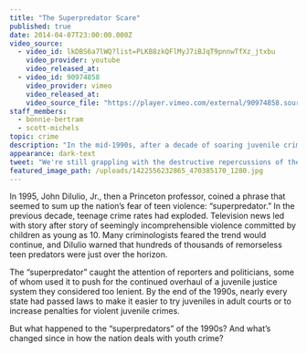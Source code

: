 ```yaml
---
title: "The Superpredator Scare"
published: true
date: 2014-04-07T23:00:00.000Z
video_source:
  - video_id: lkDBS6a7lWQ?list=PLKB8zkQFlMyJ7iBJqT9pnnwTfXz_jtxbu
    video_provider: youtube
    video_released_at:
  - video_id: 90974858
    video_provider: vimeo
    video_released_at:
    video_source_file: "https://player.vimeo.com/external/90974858.source.mov?s=ec32413ec100f3966f3e36dedf57139f&profile_id=0&download=1"
staff_members:
  - bonnie-bertram
  - scott-michels
topic: crime
description: "In the mid-1990s, after a decade of soaring juvenile crime, some social scientists warned the violence would only get worse. Reality proved otherwise."
appearance: dark-text
tweet: "We're still grappling with the destructive repercussions of the *superpredator* scare."
featured_image_path: /uploads/1422556232865_470385170_1280.jpg
---
```


In 1995, John DiIulio, Jr., then a Princeton professor, coined a phrase that seemed to sum up the nation’s fear of teen violence: “superpredator.” In the previous decade, teenage crime rates had exploded. Television news led with story after story of seemingly incomprehensible violence committed by children as young as 10. Many criminologists feared the trend would continue, and DiIulio warned that hundreds of thousands of remorseless teen predators were just over the horizon.

The “superpredator” caught the attention of reporters and politicians, some of whom used it to push for the continued overhaul of a juvenile justice system they considered too lenient. By the end of the 1990s, nearly every state had passed laws to make it easier to try juveniles in adult courts or to increase penalties for violent juvenile crimes.

But what happened to the “superpredators” of the 1990s? And what’s changed since in how the nation deals with youth crime?

